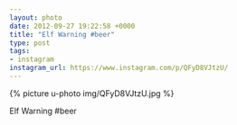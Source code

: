 ```yaml
---
layout: photo
date: 2012-09-27 19:22:58 +0000
title: "Elf Warning #beer"
type: post
tags:
- instagram
instagram_url: https://www.instagram.com/p/QFyD8VJtzU/
---
```


{% picture u-photo img/QFyD8VJtzU.jpg %}

Elf Warning #beer
